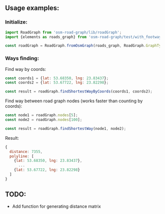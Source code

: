 
## Usage examples:
### Initialize:
```js
import RoadGraph from 'osm-road-graph/lib/roadGraph';
import {elements as roads_graph} from 'osm-road-graph/test/with_footways.json';

const roadGraph = RoadGraph.fromOsmGraph(roads_graph, RoadGraph.GraphTypes.pedestrian);
```
### Ways finding:
Find way by coords:
```js
const coords1 = {lat: 53.68350, lng: 23.83437};
const coords2 = {lat: 53.67722, lng: 23.82298};

const result = roadGraph.findShortestWayByCoords(coords1, coords2);
```

Find way between road graph nodes (works faster than counting by coords): 
```js
const node1 = roadGraph.nodes[5];
const node2 = roadGraph.nodes[100];

const result = roadGraph.findShortestWay(node1, node2);
```

Result:
```js
{ 
  distance: 7355,
  polyline: [ 
    {lat: 53.68350, lng: 23.83437},
      ...
    {lat: 53.67722, lng: 23.82298}
  ]
}
```

## TODO:
* Add function for generating distance matrix
